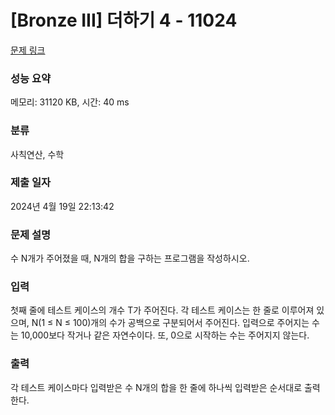 # [Bronze III] 더하기 4 - 11024 

[문제 링크](https://www.acmicpc.net/problem/11024) 

### 성능 요약

메모리: 31120 KB, 시간: 40 ms

### 분류

사칙연산, 수학

### 제출 일자

2024년 4월 19일 22:13:42

### 문제 설명

<p>수 N개가 주어졌을 때, N개의 합을 구하는 프로그램을 작성하시오.</p>

### 입력 

 <p>첫째 줄에 테스트 케이스의 개수 T가 주어진다. 각 테스트 케이스는 한 줄로 이루어져 있으며, N(1 ≤ N ≤ 100)개의 수가 공백으로 구분되어서 주어진다. 입력으로 주어지는 수는 10,000보다 작거나 같은 자연수이다. 또, 0으로 시작하는 수는 주어지지 않는다.</p>

### 출력 

 <p>각 테스트 케이스마다 입력받은 수 N개의 합을 한 줄에 하나씩 입력받은 순서대로 출력한다.</p>

